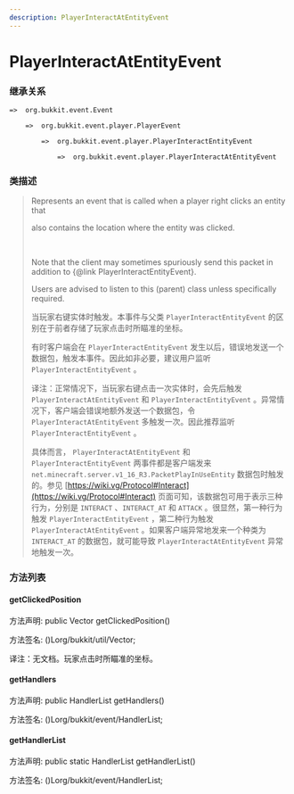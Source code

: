 ```yaml
---
description: PlayerInteractAtEntityEvent
---
```


# PlayerInteractAtEntityEvent

### 继承关系

    =>  org.bukkit.event.Event

        =>  org.bukkit.event.player.PlayerEvent

            =>  org.bukkit.event.player.PlayerInteractEntityEvent

                =>  org.bukkit.event.player.PlayerInteractAtEntityEvent

### 类描述

> Represents an event that is called when a player right clicks an entity that
>
> also contains the location where the entity was clicked.
>
> <br>
>
> Note that the client may sometimes spuriously send this packet in addition to {@link PlayerInteractEntityEvent}.
>
> Users are advised to listen to this (parent) class unless specifically required.
>
> 当玩家右键实体时触发。本事件与父类 `PlayerInteractEntityEvent` 的区别在于前者存储了玩家点击时所瞄准的坐标。
>
> 有时客户端会在 `PlayerInteractEntityEvent` 发生以后，错误地发送一个数据包，触发本事件。因此如非必要，建议用户监听 `PlayerInteractEntityEvent` 。
>
> 译注：正常情况下，当玩家右键点击一次实体时，会先后触发 `PlayerInteractAtEntityEvent` 和 `PlayerInteractEntityEvent` 。异常情况下，客户端会错误地额外发送一个数据包，令 `PlayerInteractAtEntityEvent` 多触发一次。因此推荐监听 `PlayerInteractEntityEvent` 。
> 
> 具体而言， `PlayerInteractAtEntityEvent` 和 `PlayerInteractEntityEvent` 两事件都是客户端发来 `net.minecraft.server.v1_16_R3.PacketPlayInUseEntity` 数据包时触发的。参见 [https://wiki.vg/Protocol#Interact](https://wiki.vg/Protocol#Interact) 页面可知，该数据包可用于表示三种行为，分别是 `INTERACT` 、`INTERACT_AT` 和 `ATTACK` 。很显然，第一种行为触发 `PlayerInteractEntityEvent` ，第二种行为触发 `PlayerInteractAtEntityEvent` 。如果客户端异常地发来一个种类为 `INTERACT_AT` 的数据包，就可能导致 `PlayerInteractAtEntityEvent` 异常地触发一次。

### 方法列表

#### getClickedPosition

方法声明: public Vector getClickedPosition()

方法签名: ()Lorg/bukkit/util/Vector;

译注：无文档。玩家点击时所瞄准的坐标。

#### getHandlers

方法声明: public HandlerList getHandlers()

方法签名: ()Lorg/bukkit/event/HandlerList;

#### getHandlerList

方法声明: public static HandlerList getHandlerList()

方法签名: ()Lorg/bukkit/event/HandlerList;